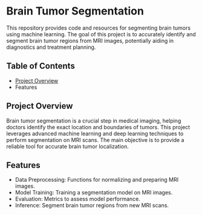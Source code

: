 # Brain Tumor Segmentation

This repository provides code and resources for segmenting brain tumors using machine learning. The goal of this project is to accurately identify and segment brain tumor regions from MRI images, potentially aiding in diagnostics and treatment planning.

## Table of Contents
- [Project Overview](#Project-Overview)
- Features

## Project Overview

Brain tumor segmentation is a crucial step in medical imaging, helping doctors identify the exact location and boundaries of tumors. This project leverages advanced machine learning and deep learning techniques to perform segmentation on MRI scans. 
The main objective is to provide a reliable tool for accurate brain tumor localization.

## Features

- Data Preprocessing: Functions for normalizing and preparing MRI images.
- Model Training: Training a segmentation model on MRI images.
- Evaluation: Metrics to assess model performance.
- Inference: Segment brain tumor regions from new MRI scans.


